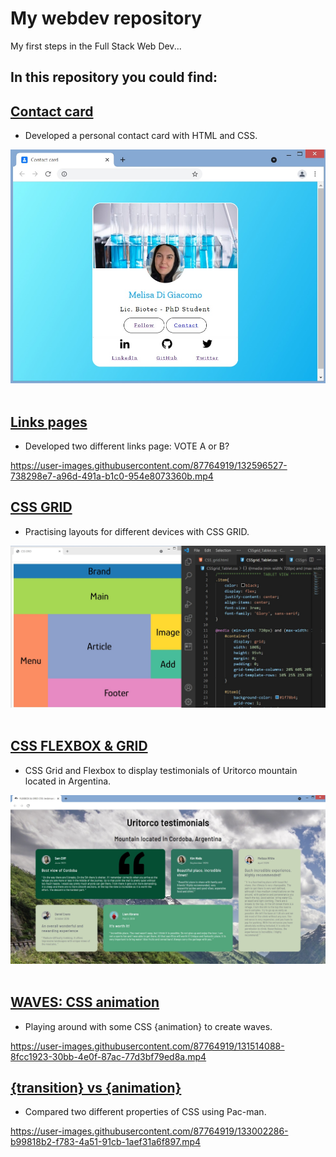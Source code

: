 # My webdev repository

My first steps in the Full Stack Web Dev...

## In this repository you could find:


## [Contact card](https://github.com/melisadigiacomo/webdev/tree/master/contact_card)
* Developed a personal contact card with HTML and CSS.

![contact-card](./contact_card/images/contact-card.jpg)&nbsp;


## [Links pages](https://github.com/melisadigiacomo/webdev/tree/master/links-page)
* Developed two different links page: VOTE A or B?

https://user-images.githubusercontent.com/87764919/132596527-738298e7-a96d-491a-b1c0-954e8073360b.mp4


## [CSS GRID](https://github.com/melisadigiacomo/webdev/tree/master/CSSgrid)
* Practising layouts for different devices with CSS GRID.

![CSSGrid](./CSSgrid/images/CSSGrid.jpg)&nbsp;


## [CSS FLEXBOX & GRID](https://github.com/melisadigiacomo/webdev/tree/master/CSS_FLEXBOX%26GRID)
* CSS Grid and Flexbox to display testimonials of Uritorco mountain located in Argentina.

![CSSGrid](./CSS_FLEXBOX&GRID/images/Uritorco_testimonials.jpg)&nbsp;


## [WAVES: CSS animation](https://github.com/melisadigiacomo/webdev/tree/master/waves_CSSanimation)
* Playing around with some CSS {animation} to create waves.

https://user-images.githubusercontent.com/87764919/131514088-8fcc1923-30bb-4e0f-87ac-77d3bf79ed8a.mp4


## [{transition} vs {animation}](https://github.com/melisadigiacomo/webdev/tree/master/transition-animation)
* Compared two different properties of CSS using Pac-man.

https://user-images.githubusercontent.com/87764919/133002286-b99818b2-f783-4a51-91cb-1aef31a6f897.mp4

